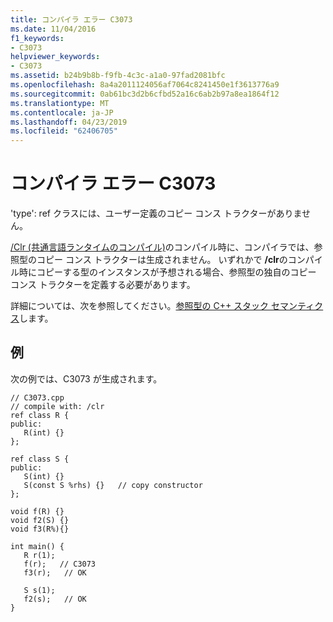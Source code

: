 ```yaml
---
title: コンパイラ エラー C3073
ms.date: 11/04/2016
f1_keywords:
- C3073
helpviewer_keywords:
- C3073
ms.assetid: b24b9b8b-f9fb-4c3c-a1a0-97fad2081bfc
ms.openlocfilehash: 8a4a2011124056af7064c8241450e1f3613776a9
ms.sourcegitcommit: 0ab61bc3d2b6cfbd52a16c6ab2b97a8ea1864f12
ms.translationtype: MT
ms.contentlocale: ja-JP
ms.lasthandoff: 04/23/2019
ms.locfileid: "62406705"
---
```

# <a name="compiler-error-c3073"></a>コンパイラ エラー C3073

'type': ref クラスには、ユーザー定義のコピー コンス トラクターがありません。

[/Clr (共通言語ランタイムのコンパイル)](../../build/reference/clr-common-language-runtime-compilation.md)のコンパイル時に、コンパイラでは、参照型のコピー コンス トラクターは生成されません。 いずれかで **/clr**のコンパイル時にコピーする型のインスタンスが予想される場合、参照型の独自のコピー コンス トラクターを定義する必要があります。

詳細については、次を参照してください。[参照型の C++ スタック セマンティクス](../../dotnet/cpp-stack-semantics-for-reference-types.md)します。

## <a name="example"></a>例

次の例では、C3073 が生成されます。

```
// C3073.cpp
// compile with: /clr
ref class R {
public:
   R(int) {}
};

ref class S {
public:
   S(int) {}
   S(const S %rhs) {}   // copy constructor
};

void f(R) {}
void f2(S) {}
void f3(R%){}

int main() {
   R r(1);
   f(r);   // C3073
   f3(r);   // OK

   S s(1);
   f2(s);   // OK
}
```